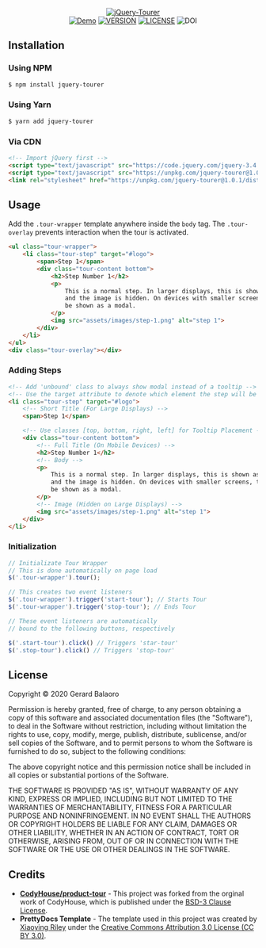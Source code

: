 <p align="center">
    <a href="https://gerardbalaoro.github.io/jQuery-Tourer/"><img src="https://imgur.com/WWpReBq.png" alt="jQuery-Tourer"></a>
    <br>
    <a href="https://gerardbalaoro.github.io/jQuery-Tourer/"><img src="https://img.shields.io/badge/See%20It%20In%20Action-Click%20Here-purple.svg" alt="Demo"></a>
    <a href="https://github.com/GerardBalaoro/jQuery-Tourer/releases/latest"><img src="https://img.shields.io/github/release/GerardBalaoro/jQuery-Tourer.svg" alt="VERSION"></a>
    <a href="https://github.com/GerardBalaoro/jQuery-Tourer/blob/master/LICENSE.md"><img src="https://img.shields.io/github/license/GerardBalaoro/jQuery-Tourer.svg" alt="LICENSE"></a>
    <img src="https://zenodo.org/badge/doi/10.5281/zenodo.1473134.svg" alt="DOI">
</p>

## Installation

### Using NPM

```sh
$ npm install jquery-tourer
```

### Using Yarn

```sh
$ yarn add jquery-tourer
```

### Via CDN
 
```html 
<!-- Import jQuery first -->
<script type="text/javascript" src="https://code.jquery.com/jquery-3.4.1.min.js"></script>
<script type="text/javascript" src="https://unpkg.com/jquery-tourer@1.0.1/dist/jquery-tourer.min.js"></script>
<link rel="stylesheet" href="https://unpkg.com/jquery-tourer@1.0.1/dist/jquery-tourer.min.css">
```

## Usage

Add the `.tour-wrapper` template anywhere inside the `body` tag. The `.tour-overlay` prevents interaction when the tour is activated.

```html
<ul class="tour-wrapper">
    <li class="tour-step" target="#logo">
        <span>Step 1</span>
        <div class="tour-content bottom">
            <h2>Step Number 1</h2>
            <p>
                This is a normal step. In larger displays, this is shown as a tooltip
                and the image is hidden. On devices with smaller screens, this will
                be shown as a modal.
            </p>
            <img src="assets/images/step-1.png" alt="step 1">
        </div>
    </li>
</ul>
<div class="tour-overlay"></div>
```

### Adding Steps

```html
<!-- Add 'unbound' class to always show modal instead of a tooltip -->
<!-- Use the target attribute to denote which element the step will be bound on -->
<li class="tour-step" target="#logo">
    <!-- Short Title (For Large Displays) -->
    <span>Step 1</span>

    <!-- Use classes [top, bottom, right, left] for Tooltip Placement -->
    <div class="tour-content bottom">
        <!-- Full Title (On Mobile Devices) -->
        <h2>Step Number 1</h2>
        <!-- Body -->
        <p>
            This is a normal step. In larger displays, this is shown as a tooltip
            and the image is hidden. On devices with smaller screens, this will
            be shown as a modal.
        </p>
        <!-- Image (Hidden on Large Displays) -->
        <img src="assets/images/step-1.png" alt="step 1">
    </div>
</li>
```

### Initialization

```js
// Initializate Tour Wrapper
// This is done automatically on page load
$('.tour-wrapper').tour();

// This creates two event listeners
$('.tour-wrapper').trigger('start-tour'); // Starts Tour
$('.tour-wrapper').trigger('stop-tour'); // Ends Tour

// These event listeners are automatically
// bound to the following buttons, respectively

$('.start-tour').click() // Triggers 'star-tour'
$('.stop-tour').click() // Triggers 'stop-tour'
```

## License

Copyright © 2020 Gerard Balaoro 

Permission is hereby granted, free of charge, to any person obtaining a copy of this software and associated documentation files (the "Software"), to deal in the Software without restriction, including without limitation the rights to use, copy, modify, merge, publish, distribute, sublicense, and/or sell copies of the Software, and to permit persons to whom the Software is furnished to do so, subject to the following conditions: 

The above copyright notice and this permission notice shall be included in all copies or substantial portions of the Software. 

THE SOFTWARE IS PROVIDED "AS IS", WITHOUT WARRANTY OF ANY KIND, EXPRESS OR IMPLIED, INCLUDING BUT NOT LIMITED TO THE WARRANTIES OF MERCHANTABILITY, FITNESS FOR A PARTICULAR PURPOSE AND NONINFRINGEMENT. IN NO EVENT SHALL THE AUTHORS OR COPYRIGHT HOLDERS BE LIABLE FOR ANY CLAIM, DAMAGES OR OTHER LIABILITY, WHETHER IN AN ACTION OF CONTRACT, TORT OR OTHERWISE, ARISING FROM, OUT OF OR IN CONNECTION WITH THE SOFTWARE OR THE USE OR OTHER DEALINGS IN THE SOFTWARE.

## Credits

* **[CodyHouse/product-tour](https://codyhouse.co/gem/product-tour/)** - This project was forked from the orginal work of CodyHouse, which is published under the [BSD-3 Clause License](https://opensource.org/licenses/BSD-3-Clause).
* **PrettyDocs Template** - The template used in this project was created by [Xiaoying Riley](https://twitter.com/3rdwave_themes) under the [Creative Commons Attribution 3.0 License (CC BY 3.0)](https://creativecommons.org/licenses/by/3.0/). 
